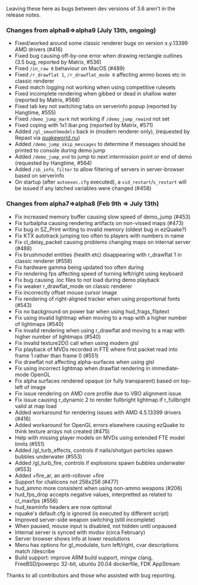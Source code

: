 Leaving these here as bugs between dev versions of 3.6 aren't in the release notes.

### Changes from alpha8=>alpha9 (July 13th, ongoing)

- Fixed/worked around some classic renderer bugs on version x.y.13399 AMD drivers (#416)
- Fixed bug causing off-by-one error when drawing rectangle outlines (3.5 bug, reported by Matrix, #536)
- Fixed `/in_raw 0` behaviour on MacOS (#489)
- Fixed `/r_drawflat 1`, `/r_drawflat_mode 0` affecting ammo boxes etc in classic renderer
- Fixed match logging not working when using competitive rulesets
- Fixed incomplete rendering when gibbed or dead in shallow water (reported by Matrix, #568)
- Fixed tab key not switching tabs on serverinfo popup (reported by Hangtime, #555)
- Fixed `/demo_jump_mark` not working if `/demo_jump_rewind` not set
- Fixed coping with 1x1 ibar.png (reported by Matrix, #571)
- Added `/gl_smoothmodels` back in (modern renderer only), (requested by Repast via [quakeworld.nu](https://www.quakeworld.nu/forum/topic/7508/why-is-the-command-glsmoothmodels-r))
- Added `/demo_jump_skip_messages` to determine if messages should be printed to console during demo jump
- Added `/demo_jump_end` to jump to next intermission point or end of demo (requested by Hangtime, #564)
- Added `/sb_info_filter` to allow filtering of servers in server-browser based on serverinfo
- On startup (after `autoexec.cfg` executed), a `vid_restart`/`s_restart` will be issued if any latched variables were changed (#458)

### Changes from alpha7=>alpha8 (Feb 9th => July 13th)

- Fix increased memory buffer causing slow speed of demo_jump (#453)
- Fix turbalpha causing rendering artifacts on non-vissed maps (#473)
- Fix bug in SZ_Print writing to invalid memory (oldest bug in ezQuake?)
- Fix KTX autotrack jumping too often to players with numbers in name
- Fix cl_delay_packet causing problems changing maps on internal server (#488)
- Fix brushmodel entities (health etc) disappearing with r_drawflat 1 in classic renderer (#558)
- Fix hardware gamma being updated too often during 
- Fix rendering fps affecting speed of turning left/right using keyboard
- Fix bug causing .loc files to not load during demo playback
- Fix weaker r_drawflat_mode on classic renderer
- Fix incorrectly offset mouse cursor image
- Fix rendering of right-aligned tracker when using proportional fonts (#543)
- Fix no background on power bar when using hud_frags_fliptext
- Fix using invalid lightmap when moving to a map with a higher number of lightmaps (#540)
- Fix invalid rendering when using r_drawflat and moving to a map with higher number of lightmaps (#540)
- Fix invalid texture2D() call when using modern glsl
- Fix playback of MVDs recorded in FTE where first packet read into frame 1 rather than frame 0 (#551)
- Fix drawflat not affecting alpha-surfaces when using glsl
- Fix using incorrect lightmap when drawflat rendering in immediate-mode OpenGL
- Fix alpha surfaces rendered opaque (or fully transparent) based on top-left of image
- Fix issue rendering on AMD core profile due to VBO alignment issue
- Fix issue causing r_dynamic 2 to render fullbright lightmap if r_fullbright valid at map load
- Added workaround for rendering issues with AMD 4.5.13399 drivers (#416)
- Added workaround for OpenGL errors elsewhere causing ezQuake to think texture arrays not created (#475)
- Help with missing player models on MVDs using extended FTE model limits (#551)
- Added /gl_turb_effects, controls if nails/shotgun particles spawn bubbles underwater (#553)
- Added /gl_turb_fire, controls if explosions spawn bubbles underwater (#553)
- Added +fire_ar, an anti-rollover +fire
- Support for chaticons not 256x256 (#477)
- hud_ammo more consistent when using non-ammo weapons (#206)
- hud_fps_drop accepts negative values, interpretted as related to cl_maxfps (#556)
- hud_teaminfo headers are now optional
- nquake's default.cfg is ignored (is executed by different script)
- Improved server-side weapon switching (still incomplete)
- When paused, mouse input is disabled, not hidden until unpaused
- Internal server is synced with mvdsv (circa February)
- Server browser shows info at lower resolutions
- Menu has options for gl_modulate, turn left/right, cvar descriptions match /describe
- Build support: improve ARM build support, mingw clang, FreeBSD/powerpc 32-bit, ubuntu 20.04 dockerfile, FDK AppStream

Thanks to all contributors and those who assisted with bug reporting.
